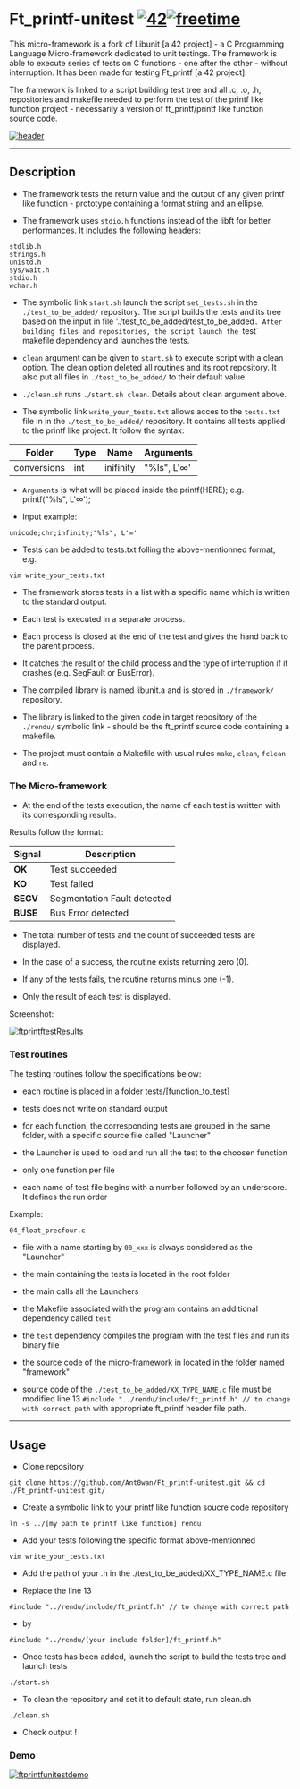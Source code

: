 # Ft_printf-unitest [![42](https://i.imgur.com/9NXfcit.jpg)](i.imgur.com/9NXfcit.jpg)[![freetime](https://i.imgur.com/8IcDLkc.png)](i.imgur.com/8IcDLkc.png)

This micro-framework is a fork of Libunit [a 42 project] - a C Programming Language Micro-framework dedicated to unit testings. The framework is able to execute series of tests on C functions - one after the other - without interruption. It has been made for testing Ft_printf [a 42 project].

The framework is linked to a script building test tree and all .c, .o, .h, repositories and makefile needed to perform the test of the printf like function project - necessarily a version of ft_printf/printf like function source code.

[![header](https://i.imgur.com/CkiN5q7.png)](i.imgur.com/CkiN5q7.png)

---

## Description

- The framework tests the return value and the output of any given printf like function - prototype containing a format string and an ellipse.

- The framework uses `stdio.h` functions instead of the libft for better performances. It includes the following headers:

```shell=
stdlib.h
strings.h
unistd.h
sys/wait.h
stdio.h
wchar.h
```

- The symbolic link `start.sh` launch the script `set_tests.sh` in the `./test_to_be_added/` repository. The script builds the tests and its tree based on the input in file './test_to_be_added/test_to_be_added`. After building files and repositories, the script launch the `test` makefile dependency and launches the tests.

- `clean` argument can be given to `start.sh` to execute script with a clean option. The clean option deleted all routines and its root repository. It also put all files in `./test_to_be_added/` to their default value.

- `./clean.sh` runs `./start.sh clean`. Details about clean argument above.

- The symbolic link `write_your_tests.txt` allows acces to the `tests.txt` file in in the `./test_to_be_added/` repository. It contains all tests applied to the printf like project. It follow the syntax:

| Folder      | Type  | Name      | Arguments   |
| ----------- | ----- | --------- | ----------- |
| conversions |  int  | inifinity | "%ls", L'∞' |

- `Arguments` is what will be placed inside the printf(HERE); e.g. printf("%ls", L'∞');

- Input example:

```shell=
unicode;chr;infinity;"%ls", L'∞'
```

- Tests can be added to tests.txt folling the above-mentionned format, e.g.

```shell=
vim write_your_tests.txt
```

- The framework stores tests in a list with a specific name which is written to the standard output.

- Each test is executed in a separate process.

- Each process is closed at the end of the test and gives the hand back to the parent process.

- It catches the result of the child process and the type of interruption if it crashes (e.g. SegFault or BusError).

- The compiled library is named libunit.a and is stored in `./framework/` repository.

- The library is linked to the given code in target repository of the `./rendu/` symbolic link - should be the ft_printf source code containing a makefile.

- The project must contain a Makefile with usual rules `make`, `clean`, `fclean` and `re`.

### The Micro-framework

- At the end of the tests execution, the name of each test is written with its corresponding results.

Results follow the format:

| Signal | Description |
| --- | --- |
| **OK** | Test succeeded |
| **KO** | Test failed |
| **SEGV** | Segmentation Fault detected |
| **BUSE** | Bus Error detected |

- The total number of tests and the count of succeeded tests are displayed.

- In the case of a success, the routine exists returning zero (0).

- If any of the tests fails, the routine returns minus one (-1).

- Only the result of each test is displayed.

Screenshot:

[![ftprintftestResults](https://i.imgur.com/Gsk2tb9.png)](i.imgur.com/Gsk2tb9.png)

### Test routines

The testing routines follow the specifications below:

- each routine is placed in a folder tests/[function_to_test]

- tests does not write on standard output

- for each function, the corresponding tests are grouped in the same folder, with a specific source file called "Launcher"

- the Launcher is used to load and run all the test to the choosen function

- only one function per file

- each name of test file begins with a number followed by an underscore. It defines the run order

Example:
```shell=
04_float_precfour.c
```

- file with a name starting by ```00_xxx``` is always considered as the "Launcher"

- the main containing the tests is located in the root folder

- the main calls all the Launchers

- the Makefile associated with the program contains an additional dependency called ```test```

- the ```test``` dependency compiles the program with the test files and run its binary file

- the source code of the micro-framework in located in the folder named "framework"

- source code of the `./test_to_be_added/XX_TYPE_NAME.c` file must be modified line 13 `#include "../rendu/include/ft_printf.h" // to change with correct path` with appropriate ft_printf header file path.

---

## Usage

- Clone repository

```shell=
git clone https://github.com/Ant0wan/Ft_printf-unitest.git && cd ./Ft_printf-unitest.git/
```

- Create a symbolic link to your printf like function soucre code repository

```shell=
ln -s ../[my path to printf like function] rendu
```

- Add your tests following the specific format above-mentionned

```shell=
vim write_your_tests.txt
```

- Add the path of your .h in the ./test_to_be_added/XX_TYPE_NAME.c file

- Replace the line 13

```shell=
#include "../rendu/include/ft_printf.h" // to change with correct path
```
- by

```shell=
#include "../rendu/[your include folder]/ft_printf.h"
```


- Once tests has been added, launch the script to build the tests tree and launch tests

```shell=
./start.sh
```

- To clean the repository and set it to default state, run clean.sh
```shell=
./clean.sh
```

- Check output !

### Demo

[![ftprintfunitestdemo](https://i.imgur.com/UVlEQDN.gif)](i.imgur.com/UVlEQDN.gif)
